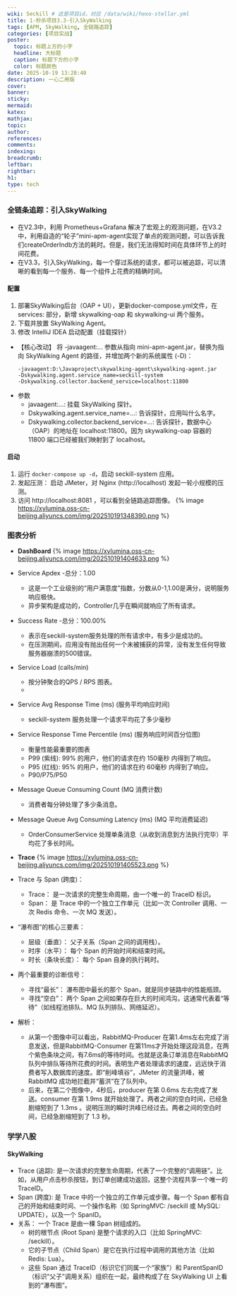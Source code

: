 ```yaml
---
wiki: Seckill # 这是项目id，对应 /data/wiki/hexo-stellar.yml
title: 1-秒杀项目3.3-引入SkyWalking
tags: [APM, SkyWalking, 全链路追踪]
categories: [项目实战]
poster:
  topic: 标题上方的小字
  headline: 大标题
  caption: 标题下方的小字
  color: 标题颜色
date: 2025-10-19 13:28:40
description: 一心二用版
cover:
banner:
sticky:
mermaid:
katex:
mathjax:
topic:
author:
references:
comments:
indexing:
breadcrumb:
leftbar:
rightbar:
h1:
type: tech
---
```


### 全链条追踪：引入SkyWalking
- 在V2.3中，利用 Prometheus+Grafana 解决了宏观上的观测问题，在V3.2中，利用自造的“轮子”mini-apm-agent实现了单点的观测问题，可以告诉我们createOrderIndb方法的耗时。但是，我们无法得知时间在具体环节上的时间花费。
- 在V3.3，引入SkyWalking，每一个穿过系统的请求，都可以被追踪，可以清晰的看到每一个服务、每一个组件上花费的精确时间。
#### 配置
1. 部署SkyWalking后台（OAP + UI），更新docker-compose.yml文件，在 services: 部分，新增 skywalking-oap 和 skywalking-ui 两个服务。
2. 下载并放置 SkyWalking Agent。
3. 修改 IntelliJ IDEA 启动配置（挂载探针）
- 【核心改动】 将 -javaagent:... 参数从指向 mini-apm-agent.jar，替换为指向 SkyWalking Agent 的路径，并增加两个新的系统属性 (-D)：
  ```
  -javaagent:D:\Javaproject\skywalking-agent\skywalking-agent.jar
  -Dskywalking.agent.service_name=seckill-system
  -Dskywalking.collector.backend_service=localhost:11800
  ```
- 参数 
  - javaagent:...: 挂载 SkyWalking 探针。
  - Dskywalking.agent.service_name=...: 告诉探针，应用叫什么名字。
  - Dskywalking.collector.backend_service=...: 告诉探针，数据中心（OAP）的地址在 localhost:11800。因为 skywalking-oap 容器的 11800 端口已经被我们映射到了 localhost。
#### 启动
1. 运行 `docker-compose up -d`，启动 seckill-system 应用。
2. 发起压测： 启动 JMeter，对 Nginx (http://localhost) 发起一轮小规模的压测。
3. 访问 http://localhost:8081 ，可以看到全链路追踪图像。
{% image https://xylumina.oss-cn-beijing.aliyuncs.com/img/202510191348390.png %}
### 图表分析
- **DashBoard**
{% image https://xylumina.oss-cn-beijing.aliyuncs.com/img/202510191404633.png %}
- Service Apdex -总分：1.00
  - 这是一个工业级别的“用户满意度”指数，分数从0-1,1.00是满分，说明服务响应极快。
  - 异步架构是成功的，Controller几乎在瞬间就响应了所有请求。
- Success Rate -总分：100.00%
  - 表示在seckill-system服务处理的所有请求中，有多少是成功的。
  - 在压测期间，应用没有抛出任何一个未被捕获的异常，没有发生任何导致服务器崩溃的500错误。
- Service Load (calls/min) 
  - 按分钟聚合的QPS / RPS 图表。
  - 
- Service Avg Response Time (ms) (服务平均响应时间)
  - seckill-system 服务处理一个请求平均花了多少毫秒
- Service Response Time Percentile (ms) (服务响应时间百分位图)
  - 衡量性能最重要的图表
  - P99 (紫线): 99% 的用户，他们的请求在约 150毫秒 内得到了响应。
  - P95 (红线): 95% 的用户，他们的请求在约 60毫秒 内得到了响应。
  - P90/P75/P50
- Message Queue Consuming Count (MQ 消费计数)
  - 消费者每分钟处理了多少条消息。
- Message Queue Avg Consuming Latency (ms) (MQ 平均消费延迟)
  - OrderConsumerService 处理单条消息（从收到消息到方法执行完毕）平均花了多长时间。
- **Trace**
{% image https://xylumina.oss-cn-beijing.aliyuncs.com/img/202510191405523.png %}
- Trace 与 Span (跨度)：
  - Trace： 是一次请求的完整生命周期，由一个唯一的 TraceID 标识。
  - Span： 是 Trace 中的一个独立工作单元（比如一次 Controller 调用、一次 Redis 命令、一次 MQ 发送）。
- “瀑布图”的核心三要素：
  - 层级（垂直）： 父子关系（Span 之间的调用栈）。
  - 时序（水平）： 每个 Span 的开始时间和结束时间。
  - 时长（条块长度）： 每个 Span 自身的执行耗时。
- 两个最重要的诊断信号：
  - 寻找“最长”： 瀑布图中最长的那个 Span，就是同步链路中的性能瓶颈。
  - 寻找“空白”： 两个 Span 之间如果存在巨大的时间鸿沟，这通常代表着“等待”（如线程池排队、MQ 队列排队、网络延迟）。

- 解析：
  - 从第一个图像中可以看出，RabbitMQ-Producer 在第1.4ms左右完成了消息发送，但是RabbitMQ-Consumer 在第11ms才开始处理这段消息，在两个紫色条块之间，有7.6ms的等待时间。也就是这条订单消息在RabbitMQ队列中排队等待所花费的时间。表明生产者处理请求的速度，远远快于消费者写入数据库的速度。即“削峰填谷”，JMeter 的流量洪峰，被 RabbitMQ 成功地拦截并“蓄洪”在了队列中。
  - 后来，在第二个图像中，4秒后，producer 在第 0.6ms 左右完成了发送。consumer 在第 1.9ms 就开始处理了。两者之间的空白时间，已经急剧缩短到了 1.3ms 。说明压测的瞬时洪峰已经过去。两者之间的空白时间，已经急剧缩短到了 1.3 秒。
### 学学八股
#### SkyWalking
- Trace (追踪): 是一次请求的完整生命周期，代表了一个完整的“调用链”。比如，从用户点击秒杀按钮，到订单创建成功返回，这整个流程共享一个唯一的 TraceID。
- Span (跨度): 是 Trace 中的一个独立的工作单元或步骤。每一个 Span 都有自己的开始和结束时间、一个操作名称（如 SpringMVC: /seckill 或 MySQL: UPDATE），以及一个 SpanID。
- 关系： 一个 Trace 是由一棵 Span 树组成的。
  - 树的根节点 (Root Span) 是整个请求的入口（比如 SpringMVC: /seckill）。
  - 它的子节点（Child Span）是它在执行过程中调用的其他方法（比如 Redis: Lua）。
  - 这些 Span 通过 TraceID（标识它们同属一个“家族”）和 ParentSpanID（标识“父子”调用关系）组织在一起，最终构成了在 SkyWalking UI 上看到的“瀑布图”。
